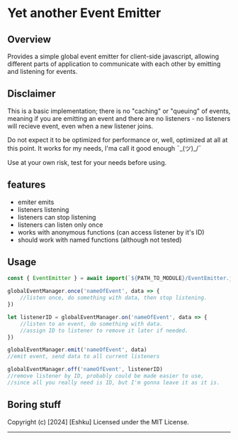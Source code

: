 # Yet another Event Emitter

## Overview

Provides a simple global event emitter for client-side javascript, allowing different parts of application to communicate with each other by emitting and listening for events.

## Disclaimer

This is a basic implementation; there is no "caching" or "queuing" of events, meaning if you are emitting an event and there are no listeners - no listeners will recieve event, even when a new listener joins.

Do not expect it to be optimized for performance or, well, optimized at all at this point.
It works for my needs, I'ma call it good enough ¯\_(ツ)\_/¯

Use at your own risk, test for your needs before using.

## features

- emiter emits
- listeners listening
- listeners can stop listening
- listeners can listen only once
- works with anonymous functions (can access listener by it's ID)
- should work with named functions (although not tested)

## Usage

```js
const { EventEmitter } = await import(`${PATH_TO_MODULE}/EventEmitter.js`)

globalEventManager.once('nameOfEvent', data => {
	//listen once, do something with data, then stop listening.
})

let listenerID = globalEventManager.on('nameOfEvent', data => {
	//listen to an event, do something with data.
	//assign ID to listener to remove it later if needed.
})

globalEventManager.emit('nameOfEvent', data)
//emit event, send data to all current listeners

globalEventManager.off('nameOfEvent', listenerID)
//remove listener by ID, probably could be made easier to use,
//since all you really need is ID, but I'm gonna leave it as it is.
```

## Boring stuff

Copyright (c) [2024] [Eshku]
Licensed under the MIT License.

---
